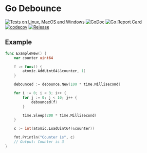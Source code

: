 # Go Debounce

[![Tests on Linux, MacOS and Windows](https://github.com/bep/debounce/workflows/Test/badge.svg)](https://github.com/bep/debounce/actions?query=workflow:Test)
[![GoDoc](https://godoc.org/github.com/bep/debounce?status.svg)](https://godoc.org/github.com/bep/debounce)
[![Go Report Card](https://goreportcard.com/badge/github.com/bep/debounce)](https://goreportcard.com/report/github.com/bep/debounce)
[![codecov](https://codecov.io/gh/bep/debounce/branch/master/graph/badge.svg)](https://codecov.io/gh/bep/debounce)
[![Release](https://img.shields.io/github/release/bep/debounce.svg?style=flat-square)](https://github.com/bep/debounce/releases/latest)

## Example

```go
func ExampleNew() {
	var counter uint64

	f := func() {
		atomic.AddUint64(&counter, 1)
	}

	debounced := debounce.New(100 * time.Millisecond)

	for i := 0; i < 3; i++ {
		for j := 0; j < 10; j++ {
			debounced(f)
		}

		time.Sleep(200 * time.Millisecond)
	}

	c := int(atomic.LoadUint64(&counter))

	fmt.Println("Counter is", c)
	// Output: Counter is 3
}
```

